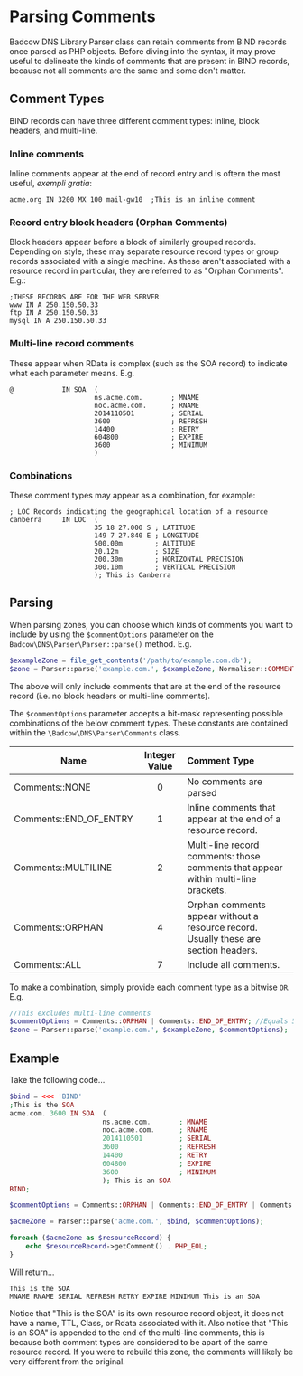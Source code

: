 Parsing Comments
================
Badcow DNS Library Parser class can retain comments from BIND records once parsed as PHP objects. Before diving into the
syntax, it may prove useful to delineate the kinds of comments that are present in BIND records, because not all
comments are the same and some don't matter.

## Comment Types
BIND records can have three different comment types: inline, block headers, and multi-line.

### Inline comments
Inline comments appear at the end of record entry and is oftern the most useful, _exempli gratia_:
```TXT
acme.org IN 3200 MX 100 mail-gw10  ;This is an inline comment
```
### Record entry block headers (Orphan Comments)
Block headers appear before a block of similarly grouped records. Depending on style, these may separate resource record
types or group records associated with a single machine. As these aren't associated with a resource record in
particular, they are referred to as "Orphan Comments". E.g.:
```TXT
;THESE RECORDS ARE FOR THE WEB SERVER
www IN A 250.150.50.33
ftp IN A 250.150.50.33
mysql IN A 250.150.50.33
```
### Multi-line record comments
These appear when RData is complex (such as the SOA record) to indicate what each
parameter means. E.g.
```TXT
@            IN SOA  (
                     ns.acme.com.       ; MNAME
                     noc.acme.com.      ; RNAME
                     2014110501         ; SERIAL
                     3600               ; REFRESH
                     14400              ; RETRY
                     604800             ; EXPIRE
                     3600               ; MINIMUM
                     )
```
### Combinations
These comment types may appear as a combination, for example:
```TXT
; LOC Records indicating the geographical location of a resource
canberra     IN LOC  (
                     35 18 27.000 S ; LATITUDE
                     149 7 27.840 E ; LONGITUDE
                     500.00m        ; ALTITUDE
                     20.12m         ; SIZE
                     200.30m        ; HORIZONTAL PRECISION
                     300.10m        ; VERTICAL PRECISION
                     ); This is Canberra
```

## Parsing

When parsing zones, you can choose which kinds of comments you want to include by using the `$commentOptions` parameter
on the `Badcow\DNS\Parser\Parser::parse()` method.
E.g.
```php
$exampleZone = file_get_contents('/path/to/example.com.db');
$zone = Parser::parse('example.com.', $exampleZone, Normaliser::COMMENTS_END_OF_RECORD_ENTRY);
```

The above will only include comments that are at the end of the resource record (i.e. no block headers or multi-line
comments).

The `$commentOptions` parameter accepts a bit-mask representing possible combinations of the below comment types. These
constants are contained within the `\Badcow\DNS\Parser\Comments` class.

| Name                   | Integer Value | Comment Type                                                                         |
| ---------------------- | :----------:  | :----------------------------------------------------------------------------------- |
| Comments::NONE         | 0             | No comments are parsed                                                               |
| Comments::END_OF_ENTRY | 1             | Inline comments that appear at the end of a resource record.                         |
| Comments::MULTILINE    | 2             | Multi-line record comments: those comments that appear within multi-line brackets.   |
| Comments::ORPHAN       | 4             | Orphan comments appear without a resource record. Usually these are section headers. |
| Comments::ALL          | 7             | Include all comments.                                                                |

To make a combination, simply provide each comment type as a bitwise `OR`. E.g.
```php
//This excludes multi-line comments
$commentOptions = Comments::ORPHAN | Comments::END_OF_ENTRY; //Equals 5
$zone = Parser::parse('example.com.', $exampleZone, $commentOptions);
```

## Example

Take the following code...

```php
$bind = <<< 'BIND'
;This is the SOA
acme.com. 3600 IN SOA  (
                       ns.acme.com.       ; MNAME
                       noc.acme.com.      ; RNAME
                       2014110501         ; SERIAL
                       3600               ; REFRESH
                       14400              ; RETRY
                       604800             ; EXPIRE
                       3600               ; MINIMUM
                       ); This is an SOA
BIND;

$commentOptions = Comments::ORPHAN | Comments::END_OF_ENTRY | Comments::MULTILINE; //This is the same as Comments::ALL

$acmeZone = Parser::parse('acme.com.', $bind, $commentOptions);

foreach ($acmeZone as $resourceRecord) {
    echo $resourceRecord->getComment() . PHP_EOL;
}
```

Will return...
```TXT
This is the SOA
MNAME RNAME SERIAL REFRESH RETRY EXPIRE MINIMUM This is an SOA
```

Notice that "This is the SOA" is its own resource record object, it does not have a name, TTL, Class, or Rdata
associated with it. Also notice that "This is an SOA" is appended to the end of the multi-line comments, this is because
both comment types are considered to be apart of the same resource record. If you were to rebuild this zone, the
comments will likely be very different from the original. 
